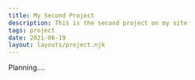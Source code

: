 ```yaml
---
title: My Second Project
description: This is the second project on my site
tags: project
date: 2021-06-19
layout: layouts/project.njk
---
```


Planning....
